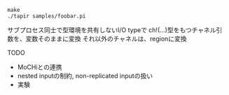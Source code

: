 ```
make
./tapir samples/foobar.pi
```


サブプロセス同士で型環境を共有しないI/O typeで
 ch!(...)型をもつチャネル引数を、変数そのままに変換
 それ以外のチャネルは、regionに変換

TODO
* MoCHiとの連携
* nested inputの制約, non-replicated inputの扱い
* 実験
